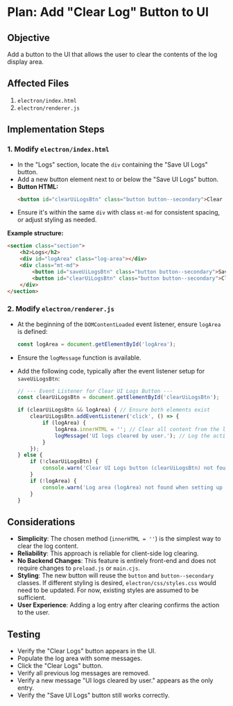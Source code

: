 # Plan: Add "Clear Log" Button to UI

## Objective
Add a button to the UI that allows the user to clear the contents of the log display area.

## Affected Files
1.  `electron/index.html`
2.  `electron/renderer.js`

## Implementation Steps

### 1. Modify `electron/index.html`
   - In the "Logs" section, locate the `div` containing the "Save UI Logs" button.
   - Add a new button element next to or below the "Save UI Logs" button.
   - **Button HTML:**
     ```html
     <button id="clearUiLogsBtn" class="button button--secondary">Clear Logs</button>
     ```
   - Ensure it's within the same `div` with class `mt-md` for consistent spacing, or adjust styling as needed.

   **Example structure:**
   ```html
   <section class="section">
       <h2>Logs</h2>
       <div id="logArea" class="log-area"></div>
       <div class="mt-md">
           <button id="saveUiLogsBtn" class="button button--secondary">Save UI Logs</button>
           <button id="clearUiLogsBtn" class="button button--secondary">Clear Logs</button> <!-- New Button -->
       </div>
   </section>
   ```

### 2. Modify `electron/renderer.js`
   - At the beginning of the `DOMContentLoaded` event listener, ensure `logArea` is defined:
     ```javascript
     const logArea = document.getElementById('logArea');
     ```
   - Ensure the `logMessage` function is available.
   - Add the following code, typically after the event listener setup for `saveUiLogsBtn`:

     ```javascript
     // --- Event Listener for Clear UI Logs Button ---
     const clearUiLogsBtn = document.getElementById('clearUiLogsBtn');

     if (clearUiLogsBtn && logArea) { // Ensure both elements exist
         clearUiLogsBtn.addEventListener('click', () => {
             if (logArea) {
                 logArea.innerHTML = ''; // Clear all content from the log area
                 logMessage('UI logs cleared by user.'); // Log the action
             }
         });
     } else {
         if (!clearUiLogsBtn) {
             console.warn('Clear UI Logs button (clearUiLogsBtn) not found.');
         }
         if (!logArea) {
             console.warn('Log area (logArea) not found when setting up clear logs button.');
         }
     }
     ```

## Considerations
- **Simplicity**: The chosen method (`innerHTML = ''`) is the simplest way to clear the log content.
- **Reliability**: This approach is reliable for client-side log clearing.
- **No Backend Changes**: This feature is entirely front-end and does not require changes to `preload.js` or `main.cjs`.
- **Styling**: The new button will reuse the `button` and `button--secondary` classes. If different styling is desired, `electron/css/styles.css` would need to be updated. For now, existing styles are assumed to be sufficient.
- **User Experience**: Adding a log entry after clearing confirms the action to the user.

## Testing
- Verify the "Clear Logs" button appears in the UI.
- Populate the log area with some messages.
- Click the "Clear Logs" button.
- Verify all previous log messages are removed.
- Verify a new message "UI logs cleared by user." appears as the only entry.
- Verify the "Save UI Logs" button still works correctly.
